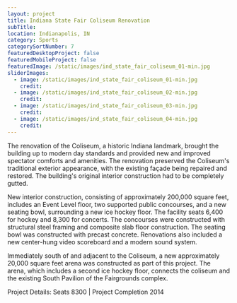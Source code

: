 ```yaml
---
layout: project
title: Indiana State Fair Coliseum Renovation
subTitle:
location: Indianapolis, IN
category: Sports
categorySortNumber: 7
featuredDesktopProject: false
featuredMobileProject: false
featuredImage: /static/images/ind_state_fair_coliseum_01-min.jpg
sliderImages:
  - image: /static/images/ind_state_fair_coliseum_01-min.jpg
    credit:
  - image: /static/images/ind_state_fair_coliseum_02-min.jpg
    credit:
  - image: /static/images/ind_state_fair_coliseum_03-min.jpg
    credit:
  - image: /static/images/ind_state_fair_coliseum_04-min.jpg
    credit:
---
```

The renovation of the Coliseum, a historic Indiana landmark, brought the building up to modern day standards and provided new and improved spectator comforts and amenities.  The renovation preserved the Coliseum\'s traditional exterior appearance, with the existing fa&#231;ade being repaired and restored.  The building\'s original interior construction had to be completely gutted.
 
New interior construction, consisting of approximately 200,000 square feet, includes an Event Level floor, two supported public concourses, and a new seating bowl, surrounding a new ice hockey floor.  The facility seats 6,400 for hockey and 8,300 for concerts.  The concourses were constructed with structural steel framing and composite slab floor construction.  The seating bowl was constructed with precast concrete.  Renovations also included a new center-hung video scoreboard and a modern sound system.
 
Immediately south of and adjacent to the Coliseum, a new approximately 20,000 square feet arena was constructed as part of this project.  The arena, which includes a second ice hockey floor, connects the coliseum and the existing South Pavilion of the Fairgrounds complex.

Project Details:  Seats 8300  | Project Completion 2014






























